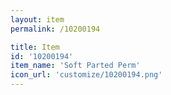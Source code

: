 ```yaml
---
layout: item
permalink: /10200194

title: Item
id: '10200194'
item_name: 'Soft Parted Perm'
icon_url: 'customize/10200194.png'
---
```

